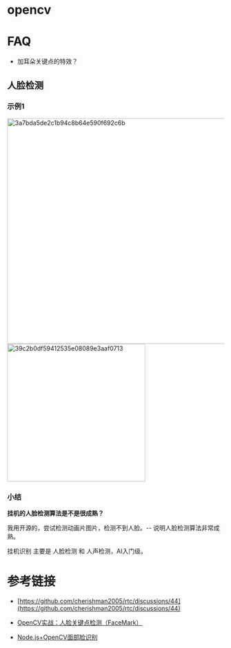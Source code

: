 
# opencv

# FAQ

* 加耳朵关键点的特效？

## 人脸检测

### 示例1

<img width="524" alt="3a7bda5de2c1b94c8b64e590f692c6b" src="https://user-images.githubusercontent.com/17688273/149617582-da2e6514-95bd-4856-bb2a-5d7f16dde517.png">

<img width="320" alt="39c2b0df59412535e08089e3aaf0713" src="https://user-images.githubusercontent.com/17688273/149617590-8be78d41-c54c-4f7e-8060-639f8af6f76a.png">

### 小结
**挂机的人脸检测算法是不是很成熟？**

我用开源的，尝试检测动画片图片，检测不到人脸。-- 说明人脸检测算法非常成熟。

挂机识别  主要是 人脸检测 和 人声检测，AI入门级。

# 参考链接

- [https://github.com/cherishman2005/rtc/discussions/44](https://github.com/cherishman2005/rtc/discussions/44)

- [OpenCV实战：人脸关键点检测（FaceMark）](https://zhuanlan.zhihu.com/p/35390012)

- [Node.js+OpenCV面部脸识别](https://cloud.tencent.com/developer/article/1051590)
